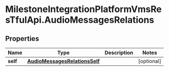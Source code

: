 # MilestoneIntegrationPlatformVmsResTfulApi.AudioMessagesRelations

## Properties
Name | Type | Description | Notes
------------ | ------------- | ------------- | -------------
**self** | [**AudioMessagesRelationsSelf**](AudioMessagesRelationsSelf.md) |  | [optional] 
